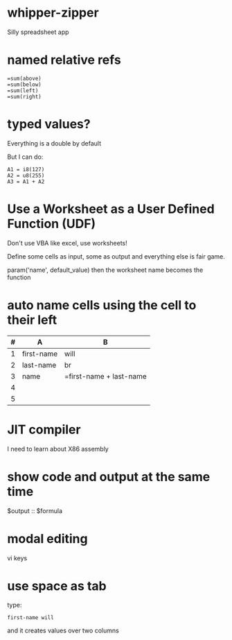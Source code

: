 # whipper-zipper
Silly spreadsheet app

# named relative refs

    =sum(above)
    =sum(below)
    =sum(left)
    =sum(right)

# typed values?
Everything is a double by default

But I can do:

    A1 = i8(127)
    A2 = u8(255)
    A3 = A1 + A2


# Use a Worksheet as a User Defined Function (UDF)
Don't use VBA like excel, use worksheets!

Define some cells as input, some as output and everything else is fair game.

param('name', default_value)
then the worksheet name becomes the function

# auto name cells using the cell to their left

|#|A         |B                      |
|-|----------|-----------------------|
|1|first-name|will                   |
|2|last-name |br                     |
|3|name      |=first-name + last-name|
|4|          |                       |
|5|          |                       |

# JIT compiler
I need to learn about X86 assembly

# show code and output at the same time

$output :: $formula


# modal editing
vi keys

# use space as tab

type:

    first-name will

and it creates values over two columns

